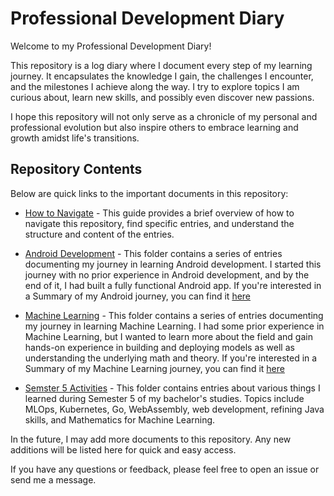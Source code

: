 # Professional Development Diary

Welcome to my Professional Development Diary!

This repository is a log diary where I document every step of my learning journey. It encapsulates the knowledge I gain, the challenges I encounter, and the milestones I achieve along the way. I try to explore topics I am curious about, learn new skills, and possibly even discover new passions.  

I hope this repository will not only serve as a chronicle of my personal and professional evolution but also inspire others to embrace learning and growth amidst life's transitions.

## Repository Contents

Below are quick links to the important documents in this repository:

- [How to Navigate](./How-to-Navigate.md) - This guide provides a brief overview of how to navigate this repository, find specific entries, and understand the structure and content of the entries.
- [Android Development](./2023-05-31%202023-06-27%20(Android%20Journey)/) - This folder contains a series of entries documenting my journey in learning Android development. I started this journey with no prior experience in Android development, and by the end of it, I had built a fully functional Android app. If you're interested in a Summary of my Android journey, you can find it [here](./2023-05-31%202023-06-27%20(Android%20Journey)/2023-06-27%20(Android%20Summary).md)

- [Machine Learning](./2023-06-28%202023-08-11%20(Machine%20Learning)/) - This folder contains a series of entries documenting my journey in learning Machine Learning. I had some prior experience in Machine Learning, but I wanted to learn more about the field and gain hands-on experience in building and deploying models as well as understanding the underlying math and theory. If you're interested in a Summary of my Machine Learning journey, you can find it [here](./2023-06-28%202023-08-11%20(Machine%20Learning)/Summary.md)

- [Semster 5 Activities](./2023-08-12%202024-01-09%20(Semster%205)/) - This folder contains entries about various things I learned during Semester 5 of my bachelor's studies. Topics include MLOps, Kubernetes, Go, WebAssembly, web development, refining Java skills, and Mathematics for Machine Learning.

In the future, I may add more documents to this repository. Any new additions will be listed here for quick and easy access.

If you have any questions or feedback, please feel free to open an issue or send me a message.
